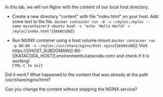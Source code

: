 In this lab, we will run Nginx with the content of our local host directory.

- Create a new directory "content" with file "index.html" on your host. Add some text to the file.
```docker container run -d -v ~/myloc:/myloc --name mycontainer3 ubuntu bash -c "echo 'Hello World' > /myloc/index.html"```{{execute}}

- Run NGINX container using a host volume mount
```docker container run -p 80:80 -v ~/myloc:/usr/share/nginx/html nginx```{{execute}}
Visit https://[[HOST_SUBDOMAIN]]-80-[[KATACODA_HOST]].environments.katacoda.com/ and check if it is working!  
`CTRL-C to exit`

Did it work? What happened to the content that was already at the path /usr/share/nginx/html?

Can you change the content without stopping the NGINX service?